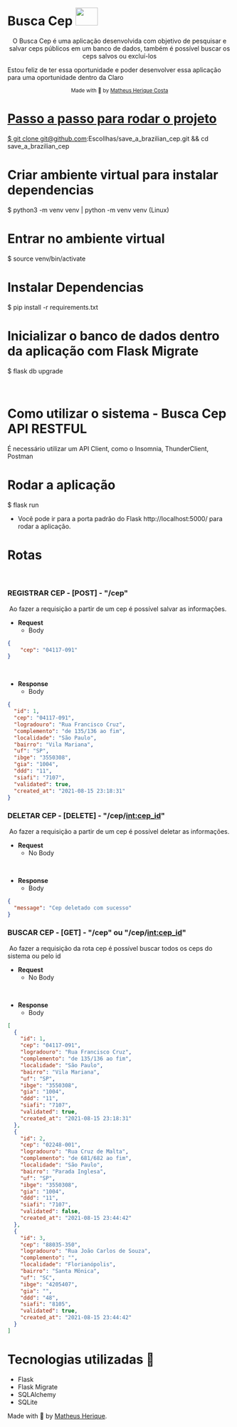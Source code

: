 # Busca Cep <img src="https://user-images.githubusercontent.com/37151367/129491645-c2f1763c-23fb-4675-ba7f-1bce38d07e80.jpeg" width="50px" height="40px"> 

<p align="center">
O Busca Cep é uma aplicação desenvolvida com objetivo de pesquisar e salvar ceps públicos em um banco de dados, também é possível buscar os ceps salvos ou excluí-los
  
Estou feliz de ter essa oportunidade e poder desenvolver essa aplicação para uma oportunidade dentro da Claro
  
</p>
<div align="center">
  <sub> Made with 💖 by
    <a href="https://github.com/Escollhas/save_a_brazilian_cep">Matheus Herique Costa
  </sub>
</div>

# Passo a passo para rodar o projeto

$ git clone git@github.com:Escollhas/save_a_brazilian_cep.git && cd save_a_brazilian_cep


# Criar ambiente virtual para instalar dependencias
$ python3 -m venv venv | python -m venv venv (Linux)

# Entrar no ambiente virtual
$ source venv/bin/activate

# Instalar Dependencias
$ pip install -r requirements.txt

# Inicializar o banco de dados dentro da aplicação com Flask Migrate
$ flask db upgrade

​
​
​
# Como utilizar o sistema - Busca Cep API RESTFUL

É necessário utilizar um API Client, como o Insomnia, ThunderClient, Postman

# Rodar a aplicação
$ flask run

- Você pode ir para a porta padrão do Flask http://localhost:5000/ para rodar a aplicação.

# Rotas
​
### REGISTRAR CEP - [POST] - "/cep"
​
Ao fazer a requisição a partir de um cep é possível salvar as informações.
​
- **Request**
  - Body
​
```json
{
	"cep": "04117-091"
}
```
​
- **Response**
  - Body
​
```json
{
  "id": 1,
  "cep": "04117-091",
  "logradouro": "Rua Francisco Cruz",
  "complemento": "de 135/136 ao fim",
  "localidade": "São Paulo",
  "bairro": "Vila Mariana",
  "uf": "SP",
  "ibge": "3550308",
  "gia": "1004",
  "ddd": "11",
  "siafi": "7107",
  "validated": true,
  "created_at": "2021-08-15 23:18:31"
}
```
### DELETAR CEP - [DELETE] - "/cep/<int:cep_id>"
​
Ao fazer a requisição a partir de um cep é possível deletar as informações.
​
- **Request**
  - No Body

​
- **Response**
  - Body
​
```json
{
  "message": "Cep deletado com sucesso"
}
```
### BUSCAR CEP - [GET] - "/cep" ou "/cep/<int:cep_id>"
​
Ao fazer a requisição da rota cep é possível buscar todos os ceps do sistema ou pelo id
​
- **Request**
  - No Body

​
- **Response**
  - Body
​
```json
[
  {
    "id": 1,
    "cep": "04117-091",
    "logradouro": "Rua Francisco Cruz",
    "complemento": "de 135/136 ao fim",
    "localidade": "São Paulo",
    "bairro": "Vila Mariana",
    "uf": "SP",
    "ibge": "3550308",
    "gia": "1004",
    "ddd": "11",
    "siafi": "7107",
    "validated": true,
    "created_at": "2021-08-15 23:18:31"
  },
  {
    "id": 2,
    "cep": "02248-001",
    "logradouro": "Rua Cruz de Malta",
    "complemento": "de 681/682 ao fim",
    "localidade": "São Paulo",
    "bairro": "Parada Inglesa",
    "uf": "SP",
    "ibge": "3550308",
    "gia": "1004",
    "ddd": "11",
    "siafi": "7107",
    "validated": false,
    "created_at": "2021-08-15 23:44:42"
  },
  {
    "id": 3,
    "cep": "88035-350",
    "logradouro": "Rua João Carlos de Souza",
    "complemento": "",
    "localidade": "Florianópolis",
    "bairro": "Santa Mônica",
    "uf": "SC",
    "ibge": "4205407",
    "gia": "",
    "ddd": "48",
    "siafi": "8105",
    "validated": true,
    "created_at": "2021-08-15 23:44:42"
  }
]
```
  
# Tecnologias utilizadas 📱

- Flask
- Flask Migrate
- SQLAlchemy
- SQLite


Made with 💖 by [Matheus Herique](https://www.linkedin.com/in/matheush-costa/).

